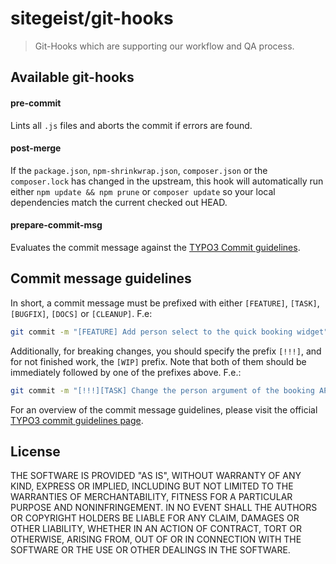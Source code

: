 # sitegeist/git-hooks

> Git-Hooks which are supporting our workflow and QA process.

## Available git-hooks
#### pre-commit
Lints all `.js` files and aborts the commit if errors are found.

#### post-merge
If the `package.json`, `npm-shrinkwrap.json`, `composer.json` or the `composer.lock` has changed in the upstream,
this hook will automatically run either `npm update && npm prune` or `composer update` so your local dependencies match the current checked out HEAD.

#### prepare-commit-msg
Evaluates the commit message against the [TYPO3 Commit guidelines](#guidelines).

## <a name="guidelines"></a> Commit message guidelines
In short, a commit message must be prefixed with either `[FEATURE]`, `[TASK]`, `[BUGFIX]`, `[DOCS]` or `[CLEANUP]`. F.e:
``` bash
git commit -m "[FEATURE] Add person select to the quick booking widget"
```

Additionally, for breaking changes, you should specify the prefix `[!!!]`, and for not finished work, the `[WIP]` prefix.
Note that both of them should be immediately followed by one of the prefixes above. F.e.:
``` bash
git commit -m "[!!!][TASK] Change the person argument of the booking API for consistency"
```

For an overview of the commit message guidelines, please visit the official [TYPO3 commit guidelines page](https://wiki.typo3.org/CommitMessage_Format_(Git)#Commit_Message_rules_for_TYPO3_CMS).


## License
THE SOFTWARE IS PROVIDED "AS IS", WITHOUT WARRANTY OF ANY KIND, EXPRESS OR
IMPLIED, INCLUDING BUT NOT LIMITED TO THE WARRANTIES OF MERCHANTABILITY,
FITNESS FOR A PARTICULAR PURPOSE AND NONINFRINGEMENT. IN NO EVENT SHALL THE
AUTHORS OR COPYRIGHT HOLDERS BE LIABLE FOR ANY CLAIM, DAMAGES OR OTHER
LIABILITY, WHETHER IN AN ACTION OF CONTRACT, TORT OR OTHERWISE, ARISING FROM,
OUT OF OR IN CONNECTION WITH THE SOFTWARE OR THE USE OR OTHER DEALINGS IN
THE SOFTWARE.

